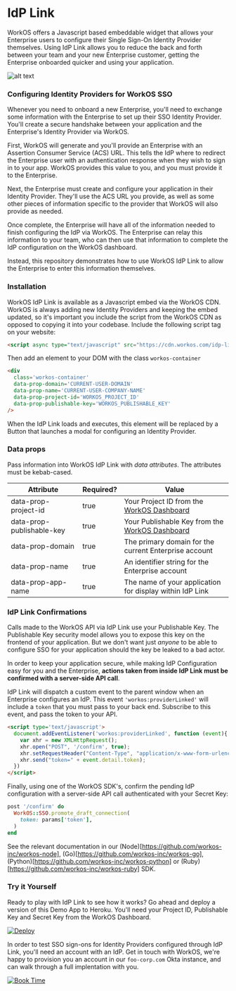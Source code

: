 # IdP Link

WorkOS offers a Javascript based embeddable widget that allows your Enterprise users to configure their Single Sign-On Identity Provider themselves. Using IdP Link allows you to reduce the back and forth between your team and your new Enterprise customer, getting the Enterprise onboarded quicker and using your application.

![alt text](./IdPLink.gif)


### Configuring Identity Providers for WorkOS SSO

Whenever you need to onboard a new Enterprise, you'll need to exchange some information with the Enterprise to set up their SSO Identity Provider. You'll create a secure handshake between your application and the Enterprise's Identity Provider via WorkOS.

First, WorkOS will generate and you'll provide an Enterprise with an Assertion Consumer Service (ACS) URL. This tells the IdP where to redirect the Enterprise user with an authentication response when they wish to sign in to your app. WorkOS provides this value to you, and you must provide it to the Enterprise.

Next, the Enterprise must create and configure your application in their Identity Provider. They'll use the ACS URL you provide, as well as some other pieces of information specific to the provider that WorkOS will also provide as needed.

Once complete, the Enterprise will have all of the information needed to finish configuring the IdP via WorkOS. The Enterprise can relay this information to your team, who can then use that information to complete the IdP configuration on the WorkOS dashboard.

Instead, this repository demonstrates how to use WorkOS IdP Link to allow the Enterprise to enter this information themselves.

### Installation

WorkOS IdP Link is available as a Javascript embed via the WorkOS CDN. WorkOS is always adding new Identity Providers and keeping the embed updated, so it's important you include the script from the WorkOS CDN as opposed to copying it into your codebase. Include the following script tag on your website:

```html
<script async type="text/javascript" src="https://cdn.workos.com/idp-link.min.js"</script>

```

Then add an element to your DOM with the class `workos-container`

```html
<div 
  class='workos-container'
  data-prop-domain='CURRENT-USER-DOMAIN'
  data-prop-name='CURRENT-USER-COMPANY-NAME'
  data-prop-project-id='WORKOS_PROJECT_ID'
  data-prop-publishable-key='WORKOS_PUBLISHABLE_KEY'
/>
```

When the IdP Link loads and executes, this element will be replaced by a Button that launches a modal for configuring an Identity Provider.

### Data props

Pass information into WorkOS IdP Link with _data attributes_. The attributes must be kebab-cased.

| Attribute                 | Required? | Value                                                    |
|---------------------------|-----------|----------------------------------------------------------|
| data-prop-project-id      | true      | Your Project ID from the [WorkOS Dashboard](https://dashboard.workos.com/sso/configuration)                |
| data-prop-publishable-key | true      | Your Publishable Key from the [WorkOS Dashboard](https://dashboard.workos.com/api-keys)           |
| data-prop-domain          | true      | The primary domain for the current Enterprise account    |
| data-prop-name            | true      | An identifier string for the Enterprise account          |
| data-prop-app-name        | true      | The name of your application for display within IdP Link |

### IdP Link Confirmations

Calls made to the WorkOS API via IdP Link use your Publishable Key. The Publishable Key security model allows you to expose this key on the frontend of your application. But we don't want just _anyone_ to be able to configure SSO for your application should the key be leaked to a bad actor.

In order to keep your application secure, while making IdP Configuration easy for you and the Enterprise, **actions taken from inside IdP Link must be confirmed with a server-side API call**.

IdP Link will dispatch a custom event to the parent window when an Enterprise configures an IdP. This event `'workos:providerLinked'` will include a `token` that you must pass to your back end. Subscribe to this event, and pass the token to your API.

```html
<script type='text/javascript'>
  document.addEventListener('workos:providerLinked', function (event){
    var xhr = new XMLHttpRequest();
    xhr.open("POST", '/confirm', true);
    xhr.setRequestHeader("Content-Type", "application/x-www-form-urlencoded");
    xhr.send("token=" + event.detail.token);
  })
</script>
```

Finally, using one of the WorkOS SDK's, confirm the pending IdP configuration with a server-side API call authenticated with your Secret Key:

```ruby
post '/confirm' do
  WorkOS::SSO.promote_draft_connection(
    token: params['token'],
  )
end
```

See the relevant documentation in our (Node)[https://github.com/workos-inc/workos-node], (Go)[https://github.com/workos-inc/workos-go], (Python)[https://github.com/workos-inc/workos-python] or (Ruby)[https://github.com/workos-inc/workos-ruby] SDK.

### Try it Yourself

Ready to play with IdP Link to see how it works? Go ahead and deploy a version of this Demo App to Heroku. You'll need your Project ID, Publishable Key and Secret Key from the WorkOS Dashboard.

[![Deploy](https://www.herokucdn.com/deploy/button.svg)](https://heroku.com/deploy)

In order to test SSO sign-ons for Identity Providers configured through IdP Link, you'll need an account with an IdP. Get in touch with WorkOS, we're happy to provision you an account in our `foo-corp.com` Okta instance, and can walk through a full implentation with you.

[![Book Time](./book-time.png)](https://calendly.com/workos-taylor/sso-onboarding)
